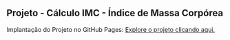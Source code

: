 ## Projeto - Cálculo IMC - Índice de Massa Corpórea



Implantação do Projeto no GitHub Pages: [Explore o projeto clicando aqui.]()
